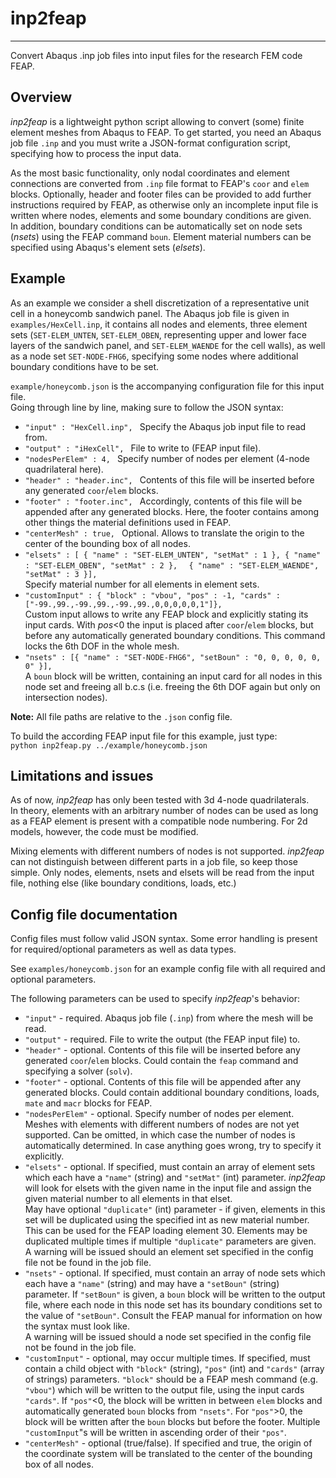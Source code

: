 # inp2feap #
-----------------------

Convert Abaqus .inp job files into input files for the research FEM code FEAP.


## Overview ##

*inp2feap* is a lightweight python script allowing to convert (some) finite element meshes from Abaqus to FEAP.
To get started, you need an Abaqus job file `.inp` and you must write a JSON-format configuration script, specifying how to process the input data.  

As the most basic functionality, only nodal coordinates and element connections are converted from `.inp` file format to FEAP's `coor` and `elem` blocks.
Optionally, header and footer files can be provided to add further instructions required by FEAP, as otherwise only an incomplete input file is written where nodes, elements and some boundary conditions are given.  
In addition, boundary conditions can be automatically set on node sets (*nsets*) using the FEAP command `boun`.
Element material numbers can be specified using Abaqus's element sets (*elsets*).

## Example ##

As an example we consider a shell discretization of a representative unit cell in a honeycomb sandwich panel.
The Abaqus job file is given in `examples/HexCell.inp`, it contains all nodes and elements, three element sets (`SET-ELEM_UNTEN`, `SET-ELEM_OBEN`, representing upper and lower face layers of the sandwich panel, and `SET-ELEM_WAENDE` for the cell walls), as well as a node set `SET-NODE-FHG6`, specifying some nodes where additional boundary conditions have to be set.  

`example/honeycomb.json` is the accompanying configuration file for this input file.  
Going through line by line, making sure to follow the JSON syntax:
 
- `"input" : "HexCell.inp", `  Specify the Abaqus job input file to read from.  
- `"output" : "iHexCell", ` File to write to (FEAP input file).
- `"nodesPerElem" : 4, ` Specify number of nodes per element (4-node quadrilateral here).
- `"header" : "header.inc", ` Contents of this file will be inserted before any generated `coor`/`elem` blocks.
- `"footer" : "footer.inc", ` Accordingly, contents of this file will be appended after any generated blocks. Here, the footer contains among other things the material definitions used in FEAP.
- `"centerMesh" : true, ` Optional. Allows to translate the origin to the center of the bounding box of all nodes.
- `"elsets" : [ { "name" : "SET-ELEM_UNTEN", "setMat" : 1 }, { "name" : "SET-ELEM_OBEN", "setMat" : 2 },`
  `  { "name" : "SET-ELEM_WAENDE", "setMat" : 3 }],`  
  Specify material number for all elements in element sets.
- `"customInput" : { "block" : "vbou", "pos" : -1, "cards" : ["-99.,99.,-99.,99.,-99.,99.,0,0,0,0,0,1"]}, `  
  Custom input allows to write any FEAP block and explicitly stating its input cards. With *pos*<0 the input is placed after `coor`/`elem` blocks, but before any automatically generated boundary conditions. This command locks the 6th DOF in the whole mesh.
- `"nsets" : [{	"name" : "SET-NODE-FHG6", "setBoun" : "0, 0, 0, 0, 0, 0" }],`  
  A `boun` block will be written, containing an input card for all nodes in this node set and freeing all b.c.s (i.e. freeing the 6th DOF again but only on intersection nodes).

**Note:** All file paths are relative to the `.json` config file.

To build the according FEAP input file for this example, just type:  
  `python inp2feap.py ../example/honeycomb.json`

## Limitations and issues ##

As of now, *inp2feap* has only been tested with 3d 4-node quadrilaterals.  
In theory, elements with an arbitrary number of nodes can be used as long as a FEAP element is present with a compatible node numbering.
For 2d models, however, the code must be modified.

Mixing elements with different numbers of nodes is not supported.
*inp2feap* can not distinguish between different parts in a job file, so keep those simple.
Only nodes, elements, nsets and elsets will be read from the input file, nothing else (like boundary conditions, loads, etc.)

## Config file documentation ##

Config files must follow valid JSON syntax.
Some error handling is present for required/optional parameters as well as data types.

See `examples/honeycomb.json` for an example config file with all required and optional parameters.

The following parameters can be used to specify *inp2feap*'s behavior:

- `"input"` - required. Abaqus job file (`.inp`) from where the mesh will be read.
- `"output"` - required. File to write the output (the FEAP input file) to.
- `"header"` - optional. Contents of this file will be inserted before any generated `coor`/`elem` blocks. Could contain the `feap` command and specifying a solver (`solv`).
- `"footer"` - optional. Contents of this file will be appended after any generated blocks. Could contain additional boundary conditions, loads, `mate` and `macr` blocks for FEAP.
- `"nodesPerElem"` - optional. Specify number of nodes per element. Meshes with elements with different numbers of nodes are not yet supported. Can be omitted, in which case the number of nodes is automatically determined. In case anything goes wrong, try to specify it explicitly.
- `"elsets"` - optional. If specified, must contain an array of element sets which each have a `"name"` (string) and `"setMat"` (int) parameter. *inp2feap* will look for elsets with the given name in the input file and assign the given material number to all elements in that elset.  
May have optional `"duplicate"` (int) parameter - if given, elements in this set will be duplicated using the specified int as new material number. This can be used for the FEAP loading element 30. Elements may be duplicated multiple times if multiple `"duplicate"` parameters are given.     
A warning will be issued should an element set specified in the config file not be found in the job file.
- `"nsets"` - optional. If specified, must contain an array of node sets which each have a `"name"` (string) and may have a `"setBoun"` (string) parameter. If `"setBoun"` is given, a `boun` block will be written to the output file, where each node in this node set has its boundary conditions set to the value of `"setBoun"`. Consult the FEAP manual for information on how the syntax must look like.  
A warning will be issued should a node set specified in the config file not be found in the job file.
- `"customInput"` - optional, may occur multiple times. If specified, must contain a child object with `"block"` (string), `"pos"` (int) and `"cards"` (array of strings) parameters. `"block"` should be a FEAP mesh command (e.g. `"vbou"`) which will be written to the output file, using the input cards `"cards"`. If `"pos"`<0, the block will be written in between `elem` blocks and automatically generated `boun` blocks from `"nsets"`. For `"pos"`>0, the block will be written after the `boun` blocks but before the footer. Multiple `"customInput`"s will be written in ascending order of their `"pos"`.
- `"centerMesh"` - optional (true/false). If specified and true, the origin of the coordinate system will be translated to the center of the bounding box of all nodes.
